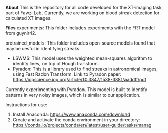 **About**
This is the repository for all code developed for the XT-imaging task, part of Fawzi Lab.
Currently, we are working on blood streak detection for calculated XT images.

**Files**
experiments: This folder includes experiments with the FRT model from guynir42.

pretrained_models: This folder includes open-source models found that may be uesful in identifying streaks
- LSWMS: This model uses the weighted mean-squares algorithm to identify lines, on top of Hough transform. 
- Pyradon: This is a library used to find streaks in astronomical images, using Fast Radon Transform.
Link to Pyradon paper: https://iopscience.iop.org/article/10.3847/1538-3881/aaddff/pdf

Currently experimenting with Pyradon. This model is built to identify patterns in very noisy images, which is similar to our application. 

Instructions for use:
1. Install Anaconda: https://www.anaconda.com/download
2. Create and activate the conda environment in your directory: https://conda.io/projects/conda/en/latest/user-guide/tasks/manag